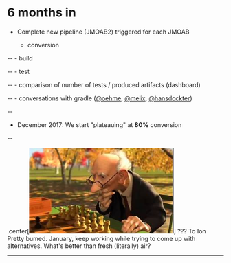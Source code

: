 # 6 months in

- Complete new pipeline (JMOAB2)
  triggered for each JMOAB

    - conversion

--
    - build

--
    - test

--
    - comparison of number of tests / produced artifacts (dashboard)

--
    - conversations with gradle ([@oehme](https://github.com/oehme), [@melix](https://github.com/melix), [@hansdockter](https://www.linkedin.com/in/hansdockter))

--

- December 2017: We start "plateauing" at **80%** conversion

--

.center[![Hmmm](imgs/chess.jpg)]
???
To Ion
Pretty bumed.
January, keep working while trying to come up with alternatives.
What's better than fresh (literally) air?

---
